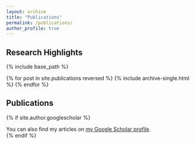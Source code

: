 ```yaml
---
layout: archive
title: "Publications"
permalink: /publications/
author_profile: true
---
```



## Research Highlights

{% include base_path %}

{% for post in site.publications reversed %}
  {% include archive-single.html %}
{% endfor %}

## Publications

{% if site.author.googlescholar %}
  <div class="wordwrap">You can also find my articles on <a href="{{site.author.googlescholar}}">my Google Scholar profile</a>.</div>
{% endif %}
<br>
<script src="https://bibbase.org/show?bib=https%3A%2F%2Fbibbase.org%2Fnetwork%2Ffiles%2FFBFpAc9d9fpCyd3Rk&noBootstrap=1&jsonp=1"></script>
